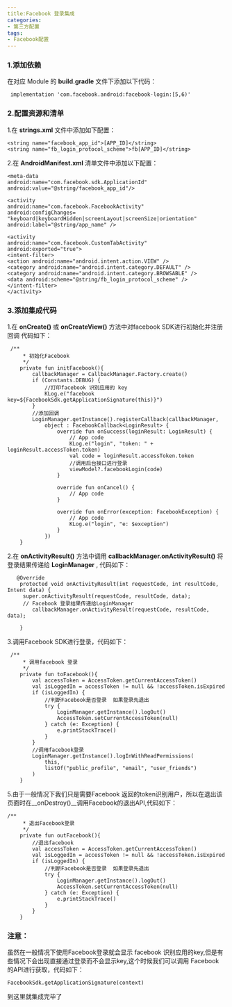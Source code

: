 ```yaml
---
title:Facebook 登录集成
categories: 
- 第三方配置
tags:
- Facebook配置
---
```


### 1.添加依赖
在对应 Module 的 __build.gradle__ 文件下添加以下代码：
```
 implementation 'com.facebook.android:facebook-login:[5,6)'
```
### 2.配置资源和清单
1.在 __strings.xml__ 文件中添加如下配置：
>
```
<string name="facebook_app_id">[APP_ID]</string>
<string name="fb_login_protocol_scheme">fb[APP_ID]</string>

```
2.在 __AndroidManifest.xml__ 清单文件中添加以下配置：

```
<meta-data 
android:name="com.facebook.sdk.ApplicationId"
android:value="@string/facebook_app_id"/> 

<activity 
android:name="com.facebook.FacebookActivity"
android:configChanges= "keyboard|keyboardHidden|screenLayout|screenSize|orientation" 
android:label="@string/app_name" />

<activity 
android:name="com.facebook.CustomTabActivity"
android:exported="true"> 
<intent-filter> 
<action android:name="android.intent.action.VIEW" />
<category android:name="android.intent.category.DEFAULT" /> 
<category android:name="android.intent.category.BROWSABLE" />
<data android:scheme="@string/fb_login_protocol_scheme" /> 
</intent-filter>
</activity>

```
### 3.添加集成代码
1.在 __onCreate()__ 或 __onCreateView()__ 方法中对facebook SDK进行初始化并注册回调 代码如下：

```
 /**
     * 初始化Facebook
     */
    private fun initFacebook(){
        callbackManager = CallbackManager.Factory.create()
        if (Constants.DEBUG) {
            //打印facebook 识别应用的 key
            KLog.e("facebook key=${FacebookSdk.getApplicationSignature(this)}")
        }
        //添加回调
        LoginManager.getInstance().registerCallback(callbackManager,
            object : FacebookCallback<LoginResult> {
                override fun onSuccess(loginResult: LoginResult) {
                    // App code
                    KLog.e("login", "token: " + loginResult.accessToken.token)
                    val code = loginResult.accessToken.token
                    //调用后台接口进行登录
                    viewModel?.facebookLogin(code)
                }

                override fun onCancel() {
                    // App code
                }

                override fun onError(exception: FacebookException) {
                    // App code
                    KLog.e("login", "e: $exception")
                }
            })
    }

```
2.在 __onActivityResult()__ 方法中调用 __callbackManager.onActivityResult()__ 将登录结果传递给 __LoginManager__ , 代码如下：


```
   @Override
    protected void onActivityResult(int requestCode, int resultCode, Intent data) {
     super.onActivityResult(requestCode, resultCode, data);
     // Facebook 登录结果传递给LoginManager
        callbackManager.onActivityResult(requestCode, resultCode, data);
       
    }
```

3.调用Facebook SDK进行登录，代码如下：

```
 /**
     * 调用facebook 登录
     */
    private fun toFacebook(){
        val accessToken = AccessToken.getCurrentAccessToken()
        val isLoggedIn = accessToken != null && !accessToken.isExpired
        if (isLoggedIn) {
            //判断Facebook是否登录  如果登录先退出
            try {
                LoginManager.getInstance().logOut()
                AccessToken.setCurrentAccessToken(null)
            } catch (e: Exception) {
                e.printStackTrace()
            }
        }
        //调用facebook登录
        LoginManager.getInstance().logInWithReadPermissions(
            this,
            listOf("public_profile", "email", "user_friends")
        )
    }
```

5.由于一般情况下我们只是需要Facebook 返回的token识别用户，所以在退出该页面时在__onDestroy()__调用Facebook的退出API,代码如下：

```
/**
     * 退出Facebook登录
     */
    private fun outFacebook(){
        //退出facebook
        val accessToken = AccessToken.getCurrentAccessToken()
        val isLoggedIn = accessToken != null && !accessToken.isExpired
        if (isLoggedIn) {
            //判断Facebook是否登录  如果登录先退出
            try {
                LoginManager.getInstance().logOut()
                AccessToken.setCurrentAccessToken(null)
            } catch (e: Exception) {
                e.printStackTrace()
            }
        }
    }

```

### 注意：
虽然在一般情况下使用Facebook登录就会显示 facebook 识别应用的key,但是有些情况下会出现直接通过登录而不会显示key,这个时候我们可以调用 Facebook 的API进行获取，代码如下：

```
FacebookSdk.getApplicationSignature(context)
```

到这里就集成完毕了
